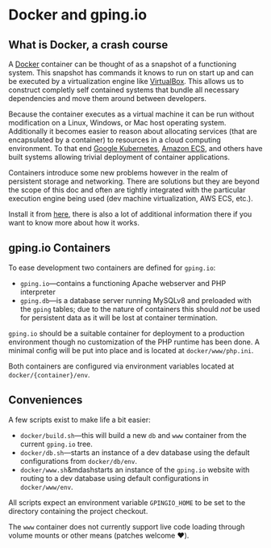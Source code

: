 # Docker and gping.io

## What is Docker, a crash course

A [Docker][docker] container can be thought of as a snapshot of a functioning system. This
snapshot has commands it knows to run on start up and can be executed by a virtualization
engine like [VirtualBox][vb].  This allows us to construct completly self contained
systems that bundle all necessary dependencies and move them around between developers.

Because the container executes as a virtual machine it can be run without modification on a
Linux, Windows, or Mac host operating system. Additionally it becomes easier to reason about
allocating services (that are encapsulated by a container) to resources in a cloud computing
environment. To that end [Google Kubernetes][k8s], [Amazon ECS][ecs], and others have built
systems allowing trivial deployment of container applications.

Containers introduce some new problems however in the realm of persistent storage and
networking. There are solutions but they are beyond the scope of this doc and often are
tightly integrated with the particular execution engine being used (dev machine virtualization,
AWS ECS, etc.).

Install it from [here][get-docker], there is also a lot of additional information there
if you want to know more about how it works.

[docker]: https://www.docker.com/
[vb]: https://www.virtualbox.org/
[k8s]: http://kubernetes.io/
[ecs]: https://aws.amazon.com/ecs/
[get-docker]: https://www.docker.com/products/overview

## gping.io Containers

To ease development two containers are defined for `gping.io`:

- `gping.io`&mdash;contains a functioning Apache webserver and PHP interpreter
- `gping.db`&mdash;is a database server running MySQLv8 and preloaded with the
  `gping` tables; due to the nature of containers this should _not_ be used for
  persistent data as it will be lost at container termination.

`gping.io` should be a suitable container for deployment to a production environment though
no customization of the PHP runtime has been done. A minimal config will be put into place
and is located at `docker/www/php.ini`.

Both containers are configured via environment variables located at `docker/{container}/env`.

## Conveniences

A few scripts exist to make life a bit easier:

- `docker/build.sh`&mdash;this will build a new `db` and `www` container from the current
  `gping.io` tree.
- `docker/db.sh`&mdash;starts an instance of a dev database using the default configurations
  from `docker/db/env`.
- `docker/www.sh`&mdashstarts an instance of the `gping.io` website with routing to a dev
  database using default configurations in `docker/www/env`.

All scripts expect an environment variable `GPINGIO_HOME` to be set to the directory containing
the project checkout.

The `www` container does not currently support live code loading through volume mounts or
other means (patches welcome :heart:).